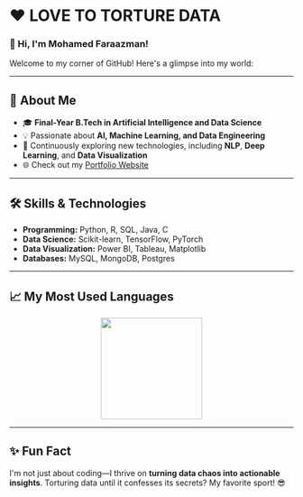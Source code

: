 # ❤️ LOVE TO TORTURE DATA  

### 👋 Hi, I'm Mohamed Faraazman!  

Welcome to my corner of GitHub! Here's a glimpse into my world:

---

## 🚀 About Me  

- 🎓 **Final-Year B.Tech in Artificial Intelligence and Data Science**  
- 💡 Passionate about **AI, Machine Learning, and Data Engineering**  
- 🌱 Continuously exploring new technologies, including **NLP**, **Deep Learning**, and **Data Visualization**  
- 🌐 Check out my [Portfolio Website](https://mohamedfaraazman.me)  

---

## 🛠️ Skills & Technologies  

- **Programming:** Python, R, SQL, Java, C  
- **Data Science:** Scikit-learn, TensorFlow, PyTorch  
- **Data Visualization:** Power BI, Tableau, Matplotlib  
- **Databases:** MySQL, MongoDB, Postgres  

---

## 📈 My Most Used Languages  

<div align="center">
  <img height="180em" src="https://github-readme-stats.vercel.app/api/top-langs/?username=Faraazman&layout=compact&hide_border=true&theme=radical" />
</div>

---

## ✨ Fun Fact  

I'm not just about coding—I thrive on **turning data chaos into actionable insights**. Torturing data until it confesses its secrets? My favorite sport! 😎  
